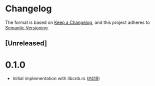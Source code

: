 # Changelog
The format is based on [Keep a Changelog](https://keepachangelog.com/en/1.0.0/),
and this project adheres to [Semantic Versioning](https://semver.org/spec/v2.0.0.html).

## [Unreleased]

# 0.1.0

- Initial implementation with libcnb.rs ([#418](https://github.com/heroku/buildpacks-nodejs/pull/418))
